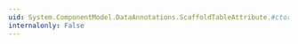 ```yaml
---
uid: System.ComponentModel.DataAnnotations.ScaffoldTableAttribute.#ctor(System.Boolean)
internalonly: False
---
```

